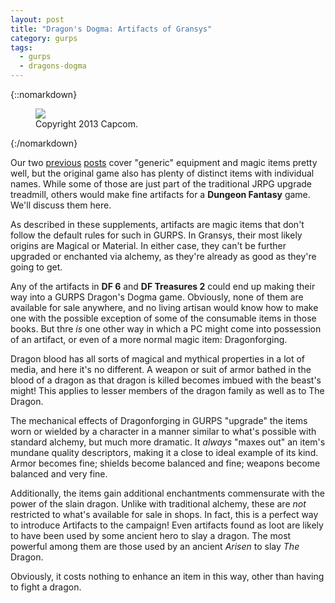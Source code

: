 ```yaml
---
layout: post
title: "Dragon's Dogma: Artifacts of Gransys"
category: gurps
tags:
  - gurps
  - dragons-dogma
---
```


{::nomarkdown}
<figure>
  <img src="{{ "/assets/pawn-guild.png" | absolute_url }}"/>
  <figcaption>Copyright 2013 Capcom.</figcaption>
</figure>
{:/nomarkdown}

Our two [previous][1] [posts][2] cover "generic" equipment and magic items
pretty well, but the original game also has plenty of distinct items with
individual names. While some of those are just part of the traditional JRPG
upgrade treadmill, others would make fine artifacts for a **Dungeon Fantasy**
game. We'll discuss them here.

As described in these supplements, artifacts are magic items that don't follow
the default rules for such in GURPS. In Gransys, their most likely origins are
Magical or Material. In either case, they can't be further upgraded or enchanted
via alchemy, as they're already as good as they're going to get.

Any of the artifacts in **DF 6** and **DF Treasures 2** could end up making
their way into a GURPS Dragon's Dogma game. Obviously, none of them are
available for sale anywhere, and no living artisan would know how to make one
with the possible exception of some of the consumable items in those books. But
thre _is_ one other way in which a PC might come into possession of an artifact,
or even of a more normal magic item: Dragonforging.

Dragon blood has all sorts of magical and mythical properties in a lot of media,
and here it's no different. A weapon or suit of armor bathed in the blood of a
dragon as that dragon is killed becomes imbued with the beast's might! This
applies to lesser members of the dragon family as well as to The Dragon.

The mechanical effects of Dragonforging in GURPS "upgrade" the items worn or
wielded by a character in a manner similar to what's possible with standard
alchemy, but much more dramatic. It _always_ "maxes out" an item's mundane
quality descriptors, making it a close to ideal example of its kind. Armor
becomes fine; shields become balanced and fine; weapons become balanced and very
fine.

Additionally, the items gain additional enchantments commensurate with the power
of the slain dragon. Unlike with traditional alchemy, these are _not_ restricted
to what's available for sale in shops. In fact, this is a perfect way to
introduce Artifacts to the campaign! Even artifacts found as loot are likely to
have been used by some ancient hero to slay a dragon. The most powerful among
them are those used by an ancient _Arisen_ to slay _The_ Dragon.

Obviously, it costs nothing to enhance an item in this way, other than having to
fight a dragon.

[1]: https://bira.github.io/octopus-carnival/gurps/2016/11/22/equipment-part-1.html
[2]: https://bira.github.io/octopus-carnival/gurps/2016/11/25/equipment-part-2.html
